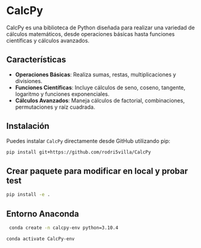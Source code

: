 # CalcPy

CalcPy es una biblioteca de Python diseñada para realizar una variedad de cálculos matemáticos, desde operaciones básicas hasta funciones científicas y cálculos avanzados.

## Características

- **Operaciones Básicas**: Realiza sumas, restas, multiplicaciones y divisiones.
- **Funciones Científicas**: Incluye cálculos de seno, coseno, tangente, logaritmo y funciones exponenciales.
- **Cálculos Avanzados**: Maneja cálculos de factorial, combinaciones, permutaciones y raíz cuadrada.

## Instalación

Puedes instalar `CalcPy` directamente desde GitHub utilizando pip:

```bash
pip install git+https://github.com/rodri5villa/CalcPy
```

## Crear paquete para modificar en local y probar test

```bash
pip install -e .
```

## Entorno Anaconda

```bash
 conda create -n calcpy-env python=3.10.4
```

```bash
conda activate CalcPy-env
```